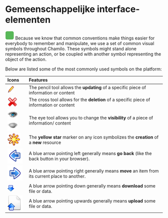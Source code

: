 # Gemeenschappelijke interface-elementen

![](../../.gitbook/assets/images24%20%282%29.png) Because we know that common conventions make things easier for everybody to remember and manipulate, we use a set of common visual symbols throughout Chamilo. These symbols might stand alone representing an action, or be coupled with another symbol representing the object of the action.

Below are listed some of the most commonly used symbols on the platform:

| Icons | Features |
| :--- | :--- |
| ![](../../.gitbook/assets/graphics112.png) | The pencil tool allows the **updating** of a specific piece of information or content |
| ![](../../.gitbook/assets/images7%20%282%29.png) | The cross tool allows for the **deletion** of a specific piece of information or content |
| ![](../../.gitbook/assets/images8%20%282%29.png)![](../../.gitbook/assets/images9%20%282%29.png) | The eye tool allows you to change the **visibility** of a piece of information/ content |
| ![](../../.gitbook/assets/graphics138.png) | The **yellow star** marker on any icon symbolizes the **creation** of a **new** resource |
| ![](../../.gitbook/assets/graphics346.png) | A blue arrow pointing left generally means **go back** \(like the back button in your browser\). |
| ![](../../.gitbook/assets/graphics347.png) | A blue arrow pointing right generally means **move** an item from its current place to another. |
| ![](../../.gitbook/assets/images277.png) | A blue arrow pointing down generally means **download** some file or data. |
| ![](../../.gitbook/assets/graphics348.png) | A blue arrow pointing upwards generally means **upload** some file or data. |

